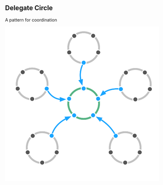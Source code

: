 ## Delegate Circle


A pattern for coordination 

![inline,fit](img/structural-patterns/delegate-circle.png)
